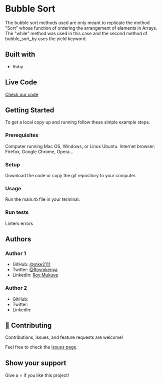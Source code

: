 # Bubble Sort

The bubble sort methods used are only meant to replicate the method "Sort" whose function of ordering the arrangement of elements in Arrays.
The "while" method was used in this case and the second method of bubble_sort_by uses the yield keyword.

## Built with

- Ruby

## Live Code

[Check our code](https://repl.it/repls/AgileBrightIntegers)

## Getting Started

To get a local copy up and running follow these simple example steps.

### Prerequisites
Computer running Mac OS, Windows, or Linux Ubuntu.
Internet browser: Firefox, Google Chrome, Opera...

### Setup
Download the code or copy the git repository to your computer.

### Usage
Run the main.rb file in your terminal.

### Run tests
Linters errors

## Authors

### Author 1

- GitHub: [@mke2111](https://github.com/mke2111)
- Twitter: [@Roymkenya](https://twitter.com/Roymkenya)
- LinkedIn: [Roy Mukuye](https://www.linkedin.com/in/roy-mukuye-42b07b1b4)

### Author 2

- GitHub: 
- Twitter: 
- LinkedIn: 


## 🤝 Contributing

Contributions, issues, and feature requests are welcome!

Feel free to check the [issues page](https://github.com/mke2111/bubble_sort/issues).

## Show your support

Give a ⭐️ if you like this project!